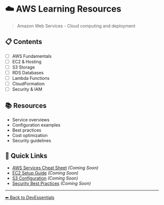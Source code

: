# ☁️ AWS Learning Resources

> Amazon Web Services - Cloud computing and deployment

## 📋 Contents

- [ ] AWS Fundamentals
- [ ] EC2 & Hosting
- [ ] S3 Storage
- [ ] RDS Databases
- [ ] Lambda Functions
- [ ] CloudFormation
- [ ] Security & IAM

## 📚 Resources

- Service overviews
- Configuration examples
- Best practices
- Cost optimization
- Security guidelines

## 🔗 Quick Links

- [AWS Services Cheat Sheet](./aws-services-cheat-sheet.pdf) *(Coming Soon)*
- [EC2 Setup Guide](./ec2-setup.md) *(Coming Soon)*
- [S3 Configuration](./s3-config.md) *(Coming Soon)*
- [Security Best Practices](./security-guide.md) *(Coming Soon)*

---
[⬅ Back to DevEssentials](../../README.md)
